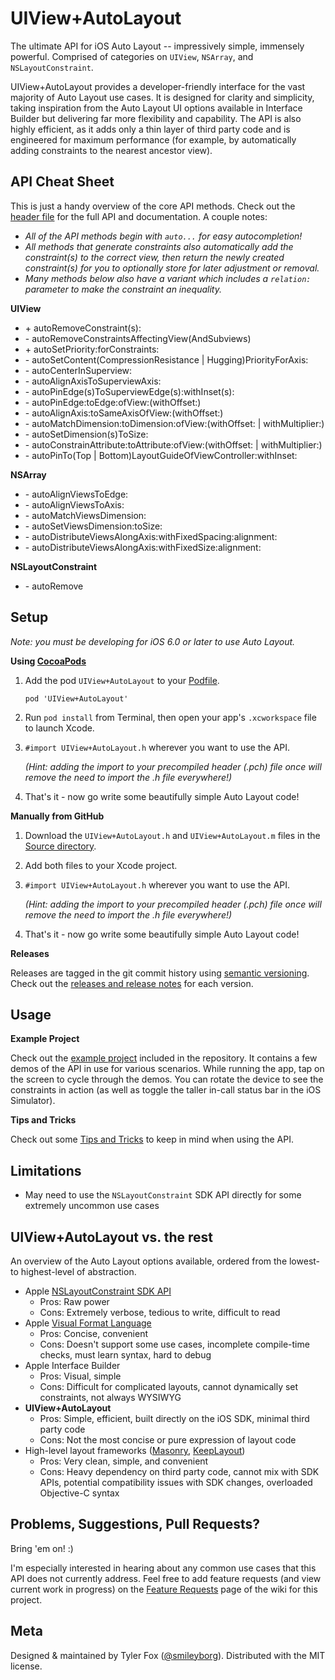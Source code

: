 UIView+AutoLayout
=================

The ultimate API for iOS Auto Layout -- impressively simple, immensely powerful. Comprised of categories on `UIView`, `NSArray`, and `NSLayoutConstraint`.

UIView+AutoLayout provides a developer-friendly interface for the vast majority of Auto Layout use cases. It is designed for clarity and simplicity, taking inspiration from the Auto Layout UI options available in Interface Builder but delivering far more flexibility and capability. The API is also highly efficient, as it adds only a thin layer of third party code and is engineered for maximum performance (for example, by automatically adding constraints to the nearest ancestor view).

API Cheat Sheet
---------------

This is just a handy overview of the core API methods. Check out the [header file](https://github.com/smileyborg/UIView-AutoLayout/blob/master/Source/UIView%2BAutoLayout.h) for the full API and documentation. A couple notes:

*	*All of the API methods begin with `auto...` for easy autocompletion!*
*	*All methods that generate constraints also automatically add the constraint(s) to the correct view, then return the newly created constraint(s) for you to optionally store for later adjustment or removal.*
*	*Many methods below also have a variant which includes a `relation:` parameter to make the constraint an inequality.*

**UIView**

*	\+ autoRemoveConstraint(s):
*	\- autoRemoveConstraintsAffectingView(AndSubviews)
*	\+ autoSetPriority:forConstraints:
*   \- autoSetContent(CompressionResistance | Hugging)PriorityForAxis:
*	\- autoCenterInSuperview:
*	\- autoAlignAxisToSuperviewAxis:
*	\- autoPinEdge(s)ToSuperviewEdge(s):withInset(s):
*	\- autoPinEdge:toEdge:ofView:(withOffset:)
*	\- autoAlignAxis:toSameAxisOfView:(withOffset:)
*	\- autoMatchDimension:toDimension:ofView:(withOffset: | withMultiplier:)
*	\- autoSetDimension(s)ToSize:
*	\- autoConstrainAttribute:toAttribute:ofView:(withOffset: | withMultiplier:)
*	\- autoPinTo(Top | Bottom)LayoutGuideOfViewController:withInset:

**NSArray**

*	\- autoAlignViewsToEdge:
*	\- autoAlignViewsToAxis:
*	\- autoMatchViewsDimension:
*	\- autoSetViewsDimension:toSize:
*	\- autoDistributeViewsAlongAxis:withFixedSpacing:alignment:
*	\- autoDistributeViewsAlongAxis:withFixedSize:alignment:

**NSLayoutConstraint**

*	\- autoRemove

Setup
-----
*Note: you must be developing for iOS 6.0 or later to use Auto Layout.*

**Using [CocoaPods](http://cocoapods.org)**

1.	Add the pod `UIView+AutoLayout` to your [Podfile](http://guides.cocoapods.org/using/the-podfile.html).

    	pod 'UIView+AutoLayout'

2.	Run `pod install` from Terminal, then open your app's `.xcworkspace` file to launch Xcode.
3.	`#import UIView+AutoLayout.h` wherever you want to use the API.

	*(Hint: adding the import to your precompiled header (.pch) file once will remove the need to import the .h file everywhere!)*
4.	That's it - now go write some beautifully simple Auto Layout code!

**Manually from GitHub**

1.	Download the `UIView+AutoLayout.h` and `UIView+AutoLayout.m` files in the [Source directory](https://github.com/smileyborg/UIView-AutoLayout/tree/master/Source).
2.	Add both files to your Xcode project.
3.	`#import UIView+AutoLayout.h` wherever you want to use the API.

	*(Hint: adding the import to your precompiled header (.pch) file once will remove the need to import the .h file everywhere!)*
4.	That's it - now go write some beautifully simple Auto Layout code!

**Releases**

Releases are tagged in the git commit history using [semantic versioning](http://semver.org). Check out the [releases and release notes](https://github.com/smileyborg/UIView-AutoLayout/releases) for each version.

Usage
-----

**Example Project**

Check out the [example project](https://github.com/smileyborg/UIView-AutoLayout/blob/master/Example/) included in the repository. It contains a few demos of the API in use for various scenarios. While running the app, tap on the screen to cycle through the demos. You can rotate the device to see the constraints in action (as well as toggle the taller in-call status bar in the iOS Simulator).

**Tips and Tricks**

Check out some [Tips and Tricks](https://github.com/smileyborg/UIView-AutoLayout/wiki/Tips-and-Tricks) to keep in mind when using the API.

Limitations
-----------

*	May need to use the `NSLayoutConstraint` SDK API directly for some extremely uncommon use cases

UIView+AutoLayout vs. the rest
------------------------------

An overview of the Auto Layout options available, ordered from the lowest- to highest-level of abstraction.

*	Apple [NSLayoutConstraint SDK API](https://developer.apple.com/library/ios/documentation/AppKit/Reference/NSLayoutConstraint_Class/NSLayoutConstraint/NSLayoutConstraint.html#//apple_ref/doc/uid/TP40010628-CH1-SW18)
 	*	Pros: Raw power
	*	Cons: Extremely verbose, tedious to write, difficult to read
*	Apple [Visual Format Language](https://developer.apple.com/library/ios/documentation/UserExperience/Conceptual/AutolayoutPG/VisualFormatLanguage/VisualFormatLanguage.html)
	*	Pros: Concise, convenient
	*	Cons: Doesn't support some use cases, incomplete compile-time checks, must learn syntax, hard to debug
*	Apple Interface Builder
	*	Pros: Visual, simple
	* 	Cons: Difficult for complicated layouts, cannot dynamically set constraints, not always WYSIWYG
*	**UIView+AutoLayout**
	*	Pros: Simple, efficient, built directly on the iOS SDK, minimal third party code
	*	Cons: Not the most concise or pure expression of layout code
*	High-level layout frameworks ([Masonry](https://github.com/cloudkite/Masonry), [KeepLayout](https://github.com/iMartinKiss/KeepLayout))
	*	Pros: Very clean, simple, and convenient 
	*	Cons: Heavy dependency on third party code, cannot mix with SDK APIs, potential compatibility issues with SDK changes, overloaded Objective-C syntax

Problems, Suggestions, Pull Requests?
-------------------------------------

Bring 'em on! :)

I'm especially interested in hearing about any common use cases that this API does not currently address. Feel free to add feature requests (and view current work in progress) on the [Feature Requests](https://github.com/smileyborg/UIView-AutoLayout/wiki/Feature-Requests) page of the wiki for this project.

Meta
----

Designed & maintained by Tyler Fox ([@smileyborg](https://twitter.com/smileyborg)). Distributed with the MIT license.
